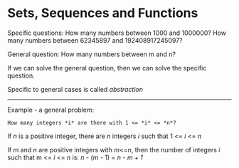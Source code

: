 # Sets, Sequences and Functions

Specific questions: How many numbers between 1000 and 1000000?
How many numbers between 62345897 and 192408917245097?

General question: How many numbers between m and n?

If we can solve the general question, then we can solve the specific question.

Specific to general cases is called *abstraction*

---

Example - a general problem:

	How many integers *i* are there with 1 <= *i* <= *n*?

If *n* is a positive integer, there are *n* integers *i* such that 1 <= *i* <= *n*

If *m* and *n* are positive integers with *m*<=*n*, then the number of integers *i* such that m <= *i* <= *n* is:
	*n* - (*m* - 1) = *n* - *m* + *1*
